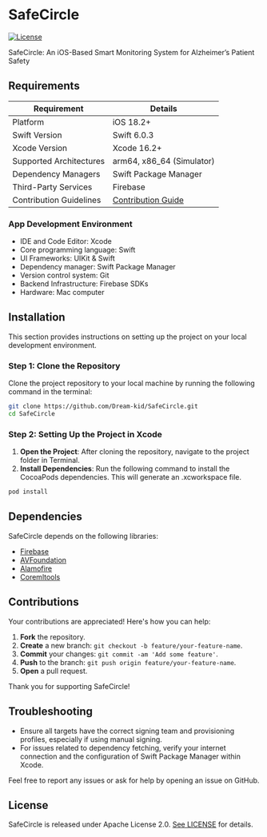 # SafeCircle
[![License](https://img.shields.io/badge/License-Apache_2.0-blue.svg)](https://opensource.org/licenses/Apache-2.0)

SafeCircle: An iOS-Based Smart Monitoring System for Alzheimer’s Patient Safety


## Requirements

| Requirement            | Details                                          |
|------------------------|--------------------------------------------------|
| Platform               | iOS 18.2+                                        |
| Swift Version          | Swift 6.0.3                                       |
| Xcode Version          | Xcode 16.2+                                      |
| Supported Architectures| arm64, x86_64 (Simulator)                        |
| Dependency Managers    | Swift Package Manager                            |
| Third-Party Services   | Firebase                                         |
| Contribution Guidelines| [Contribution Guide](#contributions)             |


### App Development Environment
* IDE and Code Editor: Xcode
* Core programming language: Swift
* UI Frameworks: UIKit & Swift
* Dependency manager: Swift Package Manager
* Version control system: Git
* Backend Infrastructure: Firebase SDKs
* Hardware: Mac computer


## Installation

This section provides instructions on setting up the project on your local development environment.

### Step 1: Clone the Repository

Clone the project repository to your local machine by running the following command in the terminal:

```bash
git clone https://github.com/Dream-kid/SafeCircle.git
cd SafeCircle
```

### Step 2: Setting Up the Project in Xcode
1. **Open the Project**: After cloning the repository, navigate to the project folder in Terminal.
2. **Install Dependencies**: Run the following command to install the CocoaPods dependencies. This will generate an .xcworkspace file.
```bash
pod install
```

## Dependencies

SafeCircle depends on the following libraries:

- [Firebase](https://github.com/firebase/firebase-ios-sdk)
- [AVFoundation](https://github.com/theos/sdks/tree/master/iPhoneOS9.3.sdk/System/Library/Frameworks/AVFoundation.framework)
- [Alamofire](https://github.com/Alamofire/Alamofire)
- [Coremltools](https://github.com/apple/coremltools)


## Contributions
Your contributions are appreciated! Here's how you can help:

1. **Fork** the repository.
2. **Create** a new branch: `git checkout -b feature/your-feature-name`.
3. **Commit** your changes: `git commit -am 'Add some feature'`.
4. **Push** to the branch: `git push origin feature/your-feature-name`.
5. **Open** a pull request.

Thank you for supporting SafeCircle!



## Troubleshooting
- Ensure all targets have the correct signing team and provisioning profiles, especially if using manual signing.
- For issues related to dependency fetching, verify your internet connection and the configuration of Swift Package Manager within Xcode.

Feel free to report any issues or ask for help by opening an issue on GitHub.



## License

SafeCircle is released under Apache License 2.0. [See LICENSE](https://github.com/Dream-kid/SafeCircle/blob/main/LICENSE) for details.
